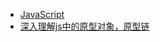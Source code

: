 * [JavaScript](https://developer.mozilla.org/zh-CN/docs/Learn/JavaScript)
* [深入理解js中的原型对象，原型链](/前端/JavaScript/深入理解js中的原型对象，原型链 "深入理解js中的原型对象，原型链")

